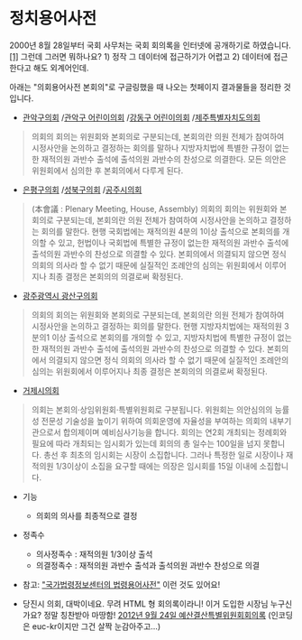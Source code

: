 # 정치용어사전

2000년 8월 28일부터 
국회 사무처는 국회 회의록을 인터넷에 공개하기로 하였습니다. [[1]](http://www.polinews.co.kr/news/articleView.html?idxno=10835)
그런데 그러면 뭐하나요? 1) 정작 그 데이터에 접근하기가 어렵고 2) 데이터에 접근한다고 해도 외계어인데.

아래는 "의회용어사전 본회의"로 구글링했을 때 나오는 첫페이지 결과물들을 정리한 것입니다.

- [관악구의회](http://www.ga21c.seoul.kr/source/korean/data/voca.jsp?tableName=tbl_terms&idx=%B0%A1&keynum=1147&page=1&keyword=%BA%BB%C8%B8%C0%C7)
/[관악구 어린이의회](http://www.ga21c.seoul.kr/source/child/study/voca.jsp?tableName=tbl_terms&idx=%B0%A1&keynum=1147&page=1&keyword=%BA%BB%C8%B8%C0%C7)
/[강동구 어린이의회](http://council.gangdong.go.kr/source/child/dataroom/voca.html?page=11&f_idx=%B9%D9&f_word=%BA%BB%C8%B8%C0%C7&keyword=)
/[제주특별자치도의회](http://www.council.jeju.kr/contents/index.php?mid=010411&codi_alphabet=&keyword=%BA%BB%C8%B8%C0%C7&x=9&y=17)
> 의회의 회의는 위원회와 본회의로 구분되는데, 본회의란 의원 전체가 참여하여 시정사안을 논의하고 결정하는 회의를 말하나 지방자치법에 특별한 규정이 없는 한 재적의원 과반수 출석에 출석의원 과반수의 찬성으로 의결한다. 모든 의안은 위원회에서 심의한 후 본회의에서 다루게 된다.

- [은평구의회](http://eunpyeongcouncil.seoul.kr/resource/word.asp?code=121&opt1=%B9%D9&opt2=%BB%E7)
/[성북구의회](http://seongbukcl.council.or.kr/source/korean/dataroom/voca.html?page=1&idx_num=&f_idx=%B9%D9&f_word=%BA%BB%C8%B8%C0%C7&keyword=)
/[공주시의회](http://council.gongju.go.kr/html/kr/data/pds_02.html?sval=%BA%BB%C8%B8%C0%C7&x=0&y=0)
> (本會議 : Plenary Meeting, House, Assembly) 의회의 회의는 위원회와 본회의로 구분되는데, 본회의란 의원 전체가 참여하여 시정사안을 논의하고 결정하는 회의를 말한다. 현행 국회법에는 재적의원 4분의 1이상 출석으로 본회의를 개의할 수 있고, 헌법이나 국회법에 특별한 규정이 없는한 재적의원 과반수 출석에 출석의원 과반수의 찬성으로 의결할 수 있다. 본회의에서 의결되지 않으면 정식 의회의 의사라 할 수 없기 때문에 실질적인 조례안의 심의는 위원회에서 이루어지나 최종 결정은 본회의의 의결로써 확정된다.

- [광주광역시 광산구의회](http://www.gjgc.or.kr/program/dic/term_read.html?no=1177&b=6&m=6&rang=&search[key]=&search[field]=)
> 의회의 회의는 위원회와 본회의로 구분되는데, 본회의란 의원 전체가 참여하여 시정사안을 논의하고 결정하는 회의를 말한다. 현행 지방자치법에는 재적의원 3분의1 이상 출석으로 본회의를 개의할 수 있고, 지방자치법에 특별한 규정이 없는한 재적의원 과반수 출석에 출석의원 과반수의 찬성으로 의결할 수 있다. 본회의에서 의결되지 않으면 정식 의회의 의사라 할 수 없기 때문에 실질적인 조례안의 심의는 위원회에서 이루어지나 최종 결정은 본회의의 의결로써 확정된다.

- [거제시의회](http://www.gjcl.go.kr/source/korean/function/operate.html)

> 의회는 본회의·상임위원회·특별위원회로 구분됩니다. 위원회는 의안심의의 능률성 전문성 기술성을 높이기 위하여 의회운영에 자율성을 부여하는 의회의 내부기관으로서 합의제이며 예비심사기능을 합니다. 회의는 연2회 개최되는 정례회와 필요에 따라 개최되는 임시회가 있는데 회의의 총 일수는 100일을 넘지 못합니다. 총선 후 최초의 임시회는 시장이 소집합니다. 그러나 특정한 일로 시장이나 재적의원 1/3이상이 소집을 요구할 때에는 의장은 임시회를 15일 이내에 소집합니다.
- 기능
    - 의회의 의사를 최종적으로 결정
- 정족수
    - 의사정족수 : 재적의원 1/3이상 출석
    - 의결정족수 : 재적의원 과반수 출석과 출석의원 과반수 찬성으로 의결
    



- 참고: ["국가법령정보센터의 법령용어사전"](http://www.law.go.kr/lsTrmScListR.do?q=*.%3F&outmax=50&fsort=10&p1=1) 이런 것도 있어요! 

- 당진시 의회, 대박이네요. 무려 HTML 형 회의록이라니! 이거 도입한 시장님 누구신가요? 정말 칭찬받아 마땅함!
[2012년 9월 24일 예산결산특별위원회회의록](http://council.dangjin.go.kr/CLRecords/Retrieval/viewer.total.php?hfile=1b1110006022.html&daesu=1&mname=&keyword=&angun=&fontFamily=%C2%B1%C2%BC%C2%B8%C2%B2&fontSize=12&lineHeight=160#;) (인코딩은 euc-kr이지만 그건 살짝 눈감아주고…)
